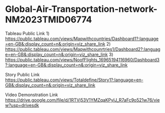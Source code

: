 # Global-Air-Transportation-network-NM2023TMID06774

Tableau Public Link      1)  https://public.tableau.com/views/Mapwithcountries/Dashboard1?:language=en-GB&:display_count=n&:origin=viz_share_link
                         2)  https://public.tableau.com/views/Mapwithcounrtries1/Dashboard2?:language=en-GB&:display_count=n&:origin=viz_share_link
                         3)  https://public.tableau.com/views/NoofFlights_16965194116960/Dashboard3?:language=en-GB&:display_count=n&:origin=viz_share_link

Story Public Link         https://public.tableau.com/views/Totaldefine/Story1?:language=en-GB&:display_count=n&:origin=viz_share_link

Video Demonstration Link  https://drive.google.com/file/d/1RTVj53V1YMZqaKPylJ_R7aFc9o521w76/view?usp=drivesdk
